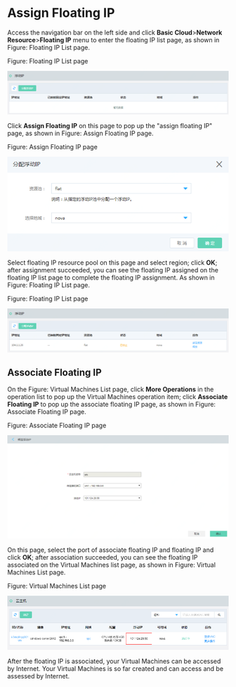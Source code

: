 # Assign Floating IP

Access the navigation bar on the left side and click **Basic Cloud**>**Network Resource**>**Floating IP** menu to enter the floating IP list page, as shown in Figure: Floating IP List page.

Figure: Floating IP List page

![Allocate-Floating-IP-1](../../../../image/JDStack-Agility/Allocate-Floating-IP-1.png)

Click **Assign Floating IP** on this page to pop up the "assign floating IP" page, as shown in Figure: Assign Floating IP page.

Figure: Assign Floating IP page

![Allocate-Floating-IP-2](../../../../image/JDStack-Agility/Allocate-Floating-IP-2.png)

Select floating IP resource pool on this page and select region; click **OK**; after assignment succeeded, you can see the floating IP assigned on the floating IP list page to complete the floating IP assignment. As shown in Figure: Floating IP List page.

Figure: Floating IP List page

![Allocate-Floating-IP-3](../../../../image/JDStack-Agility/Allocate-Floating-IP-3.png)



## Associate Floating IP

On the Figure: Virtual Machines List page, click **More Operations** in the operation list to pop up the Virtual Machines operation item; click **Associate Floating IP** to pop up the associate floating IP page, as shown in Figure: Associate Floating IP page.

Figure: Associate Floating IP page

![Allocate-Floating-IP-4](../../../../image/JDStack-Agility/Allocate-Floating-IP-4.png)

On this page, select the port of associate floating IP and floating IP and click **OK**; after association succeeded, you can see the floating IP associated on the Virtual Machines list page, as shown in Figure: Virtual Machines List page.

Figure: Virtual Machines List page

![Allocate-Floating-IP-5](../../../../image/JDStack-Agility/Allocate-Floating-IP-5.png)

After the floating IP is associated, your Virtual Machines can be accessed by Internet. Your Virtual Machines is so far created and can access and be assessed by Internet.

